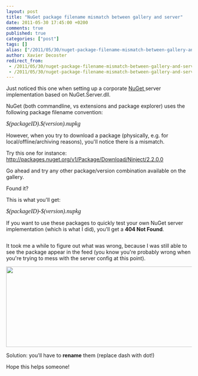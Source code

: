 ```yaml
---
layout: post
title: "NuGet package filename mismatch between gallery and server"
date: 2011-05-30 17:45:00 +0200
comments: true
published: true
categories: ["post"]
tags: []
alias: ["/2011/05/30/nuget-package-filename-mismatch-between-gallery-and-server-aspx/"]
author: Xavier Decoster
redirect_from:
 - /2011/05/30/nuget-package-filename-mismatch-between-gallery-and-server-aspx/.html
 - /2011/05/30/nuget-package-filename-mismatch-between-gallery-and-server-aspx/.html
---
```

<p>Just noticed this one when setting up a corporate <a href="http://www.nuget.org" target="_blank">NuGet </a>server implementation based on NuGet.Server.dll.</p>

<p>NuGet (both commandline, vs extensions and package explorer) uses the following package filename convention:</p>

<p><em><span style="font-family: mceinline; font-size: 12pt;">$(packageID).$(version).nupkg</span></em></p>

<p>However, when you try to download a package (physically, e.g. for local/offline/archiving reasons), you'll notice there is a mismatch.</p>

<p>Try this one for instance: <a href="http://packages.nuget.org/v1/Package/Download/Ninject/2.2.0.0" target="_blank">http://packages.nuget.org/v1/Package/Download/Ninject/2.2.0.0</a> </p>

<p>Go ahead and try any other package/version combination available on the gallery.</p>

<p>Found it?</p>

<p>This is what you'll get:</p>

<p><em><span style="font-family: mceinline; font-size: 12pt;">$(packageID)<strong>-</strong>$(version).nupkg</span></em></p>

<p>If you want to use these packages to quickly test your own NuGet server implementation (which is what I did), you'll get a <strong>404 Not Found</strong>.</p>

<p><img src="https://xavierdecosterblog.blob.core.windows.net/blog/2011-05-30/2011-5-operation_failed.png" alt="" /></p>

<p>It took me a while to figure out what was wrong, because I was still able to see the package appear in the feed (you know you're probably wrong when you're trying to mess with the server config at this point).</p>

<p><img width="650" height="219" alt="" src="https://xavierdecosterblog.blob.core.windows.net/blog/2011-05-30/2011-5-pkg_listed.png" /></p>

<p>Solution: you'll have to <strong>rename</strong> them (replace dash with dot!)</p>

<p>Hope this helps someone!</p>
